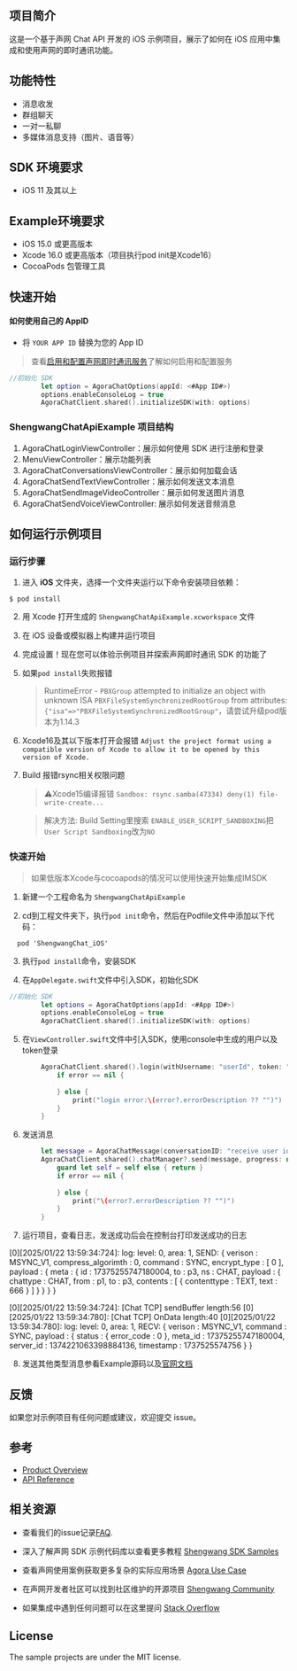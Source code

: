 
## 项目简介
这是一个基于声网 Chat API 开发的 iOS 示例项目，展示了如何在 iOS 应用中集成和使用声网的即时通讯功能。

## 功能特性
- 消息收发
- 群组聊天
- 一对一私聊
- 多媒体消息支持（图片、语音等）

## SDK 环境要求
- iOS 11 及其以上

## Example环境要求
- iOS 15.0 或更高版本
- Xcode 16.0 或更高版本（项目执行pod init是Xcode16）
- CocoaPods 包管理工具

## 快速开始

#### 如何使用自己的 AppID

- 将 `YOUR APP ID` 替换为您的 App ID

> 查看[启用和配置声网即时通讯服务](https://im.shengwang.cn/docs/sdk/ios/enable_im.html)了解如何启用和配置服务
   
```Swift
//初始化 SDK
        let option = AgoraChatOptions(appId: <#App ID#>)
        options.enableConsoleLog = true
        AgoraChatClient.shared().initializeSDK(with: options)
```


### ShengwangChatApiExample 项目结构

1. AgoraChatLoginViewController：展示如何使用 SDK 进行注册和登录
2. MenuViewController：展示功能列表
3. AgoraChatConversationsViewController：展示如何加载会话
4. AgoraChatSendTextViewController：展示如何发送文本消息
5. AgoraChatSendImageVideoController：展示如何发送图片消息
6. AgoraChatSendVoiceViewController: 展示如何发送音频消息


## 如何运行示例项目

### 运行步骤

1. 进入 **iOS** 文件夹，选择一个文件夹运行以下命令安装项目依赖：
```shell
$ pod install
```

2. 用 Xcode 打开生成的 `ShengwangChatApiExample.xcworkspace` 文件
3. 在 iOS 设备或模拟器上构建并运行项目
4. 完成设置！现在您可以体验示例项目并探索声网即时通讯 SDK 的功能了
5. 如果`pod install`失败报错 
    > RuntimeError - `PBXGroup` attempted to initialize an object with unknown ISA `PBXFileSystemSynchronizedRootGroup` from attributes: `{"isa"=>"PBXFileSystemSynchronizedRootGroup"`，请尝试升级pod版本为1.14.3
6. Xcode16及其以下版本打开会报错 `Adjust the project format using a compatible version of Xcode to allow it to be opened by this version of Xcode.`
7. Build 报错rsync相关权限问题
    > ⚠️Xcode15编译报错 ```Sandbox: rsync.samba(47334) deny(1) file-write-create...```

    > 解决方法: Build Setting里搜索 ```ENABLE_USER_SCRIPT_SANDBOXING```把```User Script Sandboxing```改为```NO```

### 快速开始
> 如果低版本Xcode与cocoapods的情况可以使用快速开始集成IMSDK

1. 新建一个工程命名为 `ShengwangChatApiExample`

2. cd到工程文件夹下，执行`pod init`命令，然后在Podfile文件中添加以下代码：

```
  pod 'ShengwangChat_iOS'
```

3. 执行`pod install`命令，安装SDK

4. 在`AppDelegate.swift`文件中引入SDK，初始化SDK

```Swift
//初始化 SDK
        let options = AgoraChatOptions(appId: <#App ID#>)
        options.enableConsoleLog = true
        AgoraChatClient.shared().initializeSDK(with: options)
```

5. 在`ViewController.swift`文件中引入SDK，使用console中生成的用户以及token登录

```Swift
        AgoraChatClient.shared().login(withUsername: "userId", token: "user token") { (userId,error) in
            if error == nil {
            
            } else {
                print("login error:\(error?.errorDescription ?? "")")
            }
        }
```

6. 发送消息

```Swift
        let message = AgoraChatMessage(conversationID: "receive user id", body: AgoraChatTextMessageBody(text: text), ext: [:])
        AgoraChatClient.shared().chatManager?.send(message, progress: nil) { [weak self] sendMessage, error in
            guard let self = self else { return }
            if error == nil {
                
            } else {
                print("\(error?.errorDescription ?? "")")
            }
        }
```

7. 运行项目，查看日志，发送成功后会在控制台打印发送成功的日志

> 
[0][2025/01/22 13:59:34:724]: log: level: 0, area: 1, SEND:
{ verison : MSYNC_V1, compress_algorimth : 0, command : SYNC, encrypt_type : [ 0 ], payload : { meta : { id : 17375255747180004, to : p3, ns : CHAT, payload : { chattype : CHAT, from : p1, to : p3, contents : [ { contenttype : TEXT, text : 666 } ] } } } }

[0][2025/01/22 13:59:34:724]: [Chat TCP] sendBuffer length:56
[0][2025/01/22 13:59:34:780]: [Chat TCP] OnData length:40
[0][2025/01/22 13:59:34:780]: log: level: 0, area: 1, RECV:
{ verison : MSYNC_V1, command : SYNC, payload : { status : { error_code : 0 }, meta_id : 17375255747180004, server_id : 1374221063398884136, timestamp : 1737525574756 } }
>

8. 发送其他类型消息参看Example源码以及[官网文档](https://im.shengwang.cn/docs/sdk/ios/message_send_receive.html)

## 反馈

如果您对示例项目有任何问题或建议，欢迎提交 issue。

## 参考

- [Product Overview](https://im.shengwang.cn/docs/sdk/ios/document_index.html)
- [API Reference](https://docs.agora.io/en/agora-chat/agora_chat_overview?platform=iOS)

## 相关资源

- 查看我们的issue记录[FAQ](https://doc.shengwang.cn/faq/list).

- 深入了解声网 SDK 示例代码库以查看更多教程 [Shengwang SDK Samples](https://github.com/Shengwang-Lab) 

- 查看声网使用案例获取更多复杂的实际应用场景 [Agora Use Case](https://github.com/AgoraIO-usecase)

- 在声网开发者社区可以找到社区维护的开源项目 [Shengwang Community](https://github.com/Shengwang-Lab)

- 如果集成中遇到任何问题可以在这里提问 [Stack Overflow](https://stackoverflow.com/questions/tagged/agora.io)

## License

The sample projects are under the MIT license.
